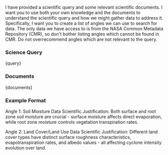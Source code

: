 I have provided a scientific query and some relevant scientific documents. I want you to use both your own knowledge and the documents to understand the scientific query and how we might gather data to address it. Specifically, I want you to create a list of angles we can use to search for data. The only data we have access to is from the NASA Common Metadata Repository (CMR), so don't bother listing angles which cannot be found in CMR. Do not overrecommend angles which are not relevant to the query.

### Science Query
{query}

### Documents
{documents}

### Example Format
Angle 1: Soil Moisture Data
Scientific Justification: Both surface and root zone soil moisture are crucial - surface moisture affects direct evaporation, while root zone moisture controls vegetation transpiration rates.

Angle 2: Land Cover/Land Use Data
Scientific Justification: Different land cover types have distinct surface roughness characteristics, evapotranspiration rates, and albedo values - all affecting cyclone intensity evolution over land.
